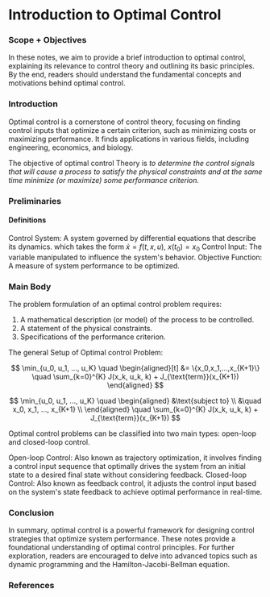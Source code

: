 # Introduction to Optimal Control

### Scope + Objectives

In these notes, we aim to provide a brief introduction to optimal control, explaining its relevance to control theory and outlining its basic principles. By the end, readers should understand the fundamental concepts and motivations behind optimal control.

### Introduction

Optimal control is a cornerstone of control theory, focusing on finding control inputs that optimize a certain criterion, such as minimizing costs or maximizing performance. It finds applications in various fields, including engineering, economics, and biology.

The objective of optimal control Theory is _to determine the control signals that will cause a process to satisfy the physical constraints and at the same time minimize (or maximize) some performance criterion._


### Preliminaries
#### Definitions

Control System: A system governed by differential equations that describe its dynamics.
which takes the form
$\dot x = f(t,x,u)$, $x(t_0)=x_0$
Control Input: The variable manipulated to influence the system's behavior.
Objective Function: A measure of system performance to be optimized.

### Main Body
The problem formulation of an optimal control problem requires:
1. A mathematical description (or model) of the process to be controlled.
2. A statement of the physical constraints.
3. Specifications of the performance criterion.

The general Setup of Optimal control Problem:

$$
\min_{u_0, u_1, ..., u_K} \quad 
\begin{aligned}[t]
&= \{x_0,x_1,...,x_{K+1}\} \quad \sum_{k=0}^{K} J(x_k, u_k, k) + J_{\text{term}}(x_{K+1})
\end{aligned}
$$

$$
\min_{u_0, u_1, ..., u_K} \quad
\begin{aligned}
&\text{subject to} \\
&\quad x_0, x_1, ..., x_{K+1} \\
\end{aligned}
\quad \sum_{k=0}^{K} J(x_k, u_k, k) + J_{\text{term}}(x_{K+1})
$$

Optimal control problems can be classified into two main types: open-loop and closed-loop control.

Open-loop Control: Also known as trajectory optimization, it involves finding a control input sequence that optimally drives the system from an initial state to a desired final state without considering feedback.
Closed-loop Control: Also known as feedback control, it adjusts the control input based on the system's state feedback to achieve optimal performance in real-time.

### Conclusion
In summary, optimal control is a powerful framework for designing control strategies that optimize system performance. These notes provide a foundational understanding of optimal control principles. For further exploration, readers are encouraged to delve into advanced topics such as dynamic programming and the Hamilton-Jacobi-Bellman equation.

### References

